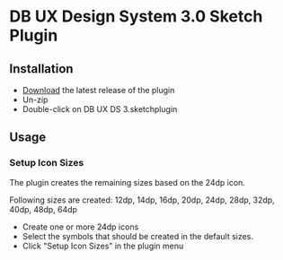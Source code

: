# DB UX Design System 3.0 Sketch Plugin

## Installation

- [Download](../../releases/latest/download/DB-UX-DS-3.sketchplugin.zip) the latest release of the plugin
- Un-zip
- Double-click on DB UX DS 3.sketchplugin

## Usage

### Setup Icon Sizes

The plugin creates the remaining sizes based on the 24dp icon.

Following sizes are created: 12dp, 14dp, 16dp, 20dp, 24dp, 28dp, 32dp, 40dp, 48dp, 64dp
- Create one or more 24dp icons
- Select the symbols that should be created in the default sizes.
- Click "Setup Icon Sizes" in the plugin menu
